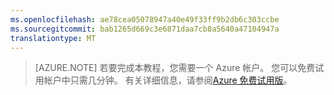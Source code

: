 ```yaml
---
ms.openlocfilehash: ae78cea05078947a40e49f33ff9b2db6c303ccbe
ms.sourcegitcommit: bab1265d669c3e6871daa7cb8a5640a47104947a
translationtype: MT
---
```


> [AZURE.NOTE]
> 若要完成本教程，您需要一个 Azure 帐户。 您可以免费试用帐户中只需几分钟。 有关详细信息，请参阅[Azure 免费试用版](http://www.windowsazure.com/pricing/free-trial)。


